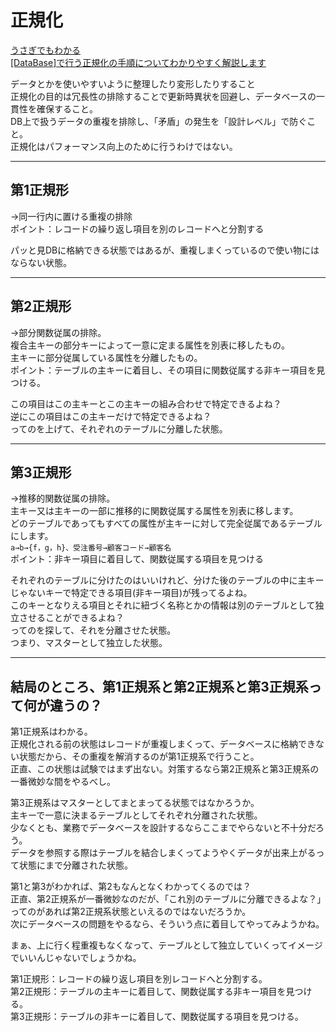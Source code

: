 # 正規化

[うさぎでもわかる](https://www.momoyama-usagi.com/entry/info-database-seikika)  
[[DataBase]で行う正規化の手順についてわかりやすく解説します](https://rikulogger.com/db/nomalization/)

データとかを使いやすいように整理したり変形したりすること  
正規化の目的は冗長性の排除することで更新時異状を回避し、データベースの一貫性を確保すること。  
DB上で扱うデータの重複を排除し、「矛盾」の発生を「設計レベル」で防ぐこと。  
正規化はパフォーマンス向上のために行うわけではない。  

---

## 第1正規形

→同一行内に置ける重複の排除  
ポイント：レコードの繰り返し項目を別のレコードへと分割する  

パッと見DBに格納できる状態ではあるが、重複しまくっているので使い物にはならない状態。  

---

## 第2正規形

→部分関数従属の排除。  
複合主キーの部分キーによって一意に定まる属性を別表に移したもの。  
主キーに部分従属している属性を分離したもの。  
ポイント：テーブルの主キーに着目し、その項目に関数従属する非キー項目を見つける。  

この項目はこの主キーとこの主キーの組み合わせで特定できるよね？  
逆にこの項目はこの主キーだけで特定できるよね？  
ってのを上げて、それぞれのテーブルに分離した状態。  

---

## 第3正規形

→推移的関数従属の排除。  
主キー又は主キーの一部に推移的に関数従属する属性を別表に移します。  
どのテーブルであってもすべての属性が主キーに対して完全従属であるテーブルにします。  
`a→b→{f，g，h}、受注番号→顧客コード→顧客名`  
ポイント：非キー項目に着目して、関数従属する項目を見つける  

それぞれのテーブルに分けたのはいいけれど、分けた後のテーブルの中に主キーじゃないキーで特定できる項目(非キー項目)が残ってるよね。  
このキーとなりえる項目とそれに紐づく名称とかの情報は別のテーブルとして独立させることができるよね？  
ってのを探して、それを分離させた状態。  
つまり、マスターとして独立した状態。  

---

## 結局のところ、第1正規系と第2正規系と第3正規系って何が違うの？

第1正規系はわかる。  
正規化される前の状態はレコードが重複しまくって、データベースに格納できない状態だから、その重複を解消するのが第1正規系で行うこと。  
正直、この状態は試験ではまず出ない。対策するなら第2正規系と第3正規系の一番微妙な間をやるべし。  

第3正規系はマスターとしてまとまってる状態ではなかろうか。  
主キーで一意に決まるテーブルとしてそれぞれ分離された状態。  
少なくとも、業務でデータベースを設計するならここまでやらないと不十分だろう。  
データを参照する際はテーブルを結合しまくってようやくデータが出来上がるって状態にまで分離された状態。  

第1と第3がわかれば、第2もなんとなくわかってくるのでは？  
正直、第2正規系が一番微妙なのだが、「これ別のテーブルに分離できるよな？」ってのがあれば第2正規系状態といえるのではないだろうか。  
次にデータベースの問題をやるなら、そういう点に着目してやってみようかね。  

まぁ、上に行く程重複もなくなって、テーブルとして独立していくってイメージでいいんじゃないでしょうかね。  

第1正規形：レコードの繰り返し項目を別レコードへと分割する。  
第2正規形：テーブルの主キーに着目して、関数従属する非キー項目を見つける。  
第3正規形：テーブルの非キーに着目して、関数従属する項目を見つける。  
